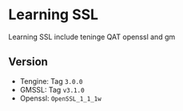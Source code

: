 # Learning SSL

Learning SSL include teninge QAT openssl and gm

## Version

- Tengine: Tag `3.0.0`
- GMSSL: Tag `v3.1.0`
- Openssl: `OpenSSL_1_1_1w`